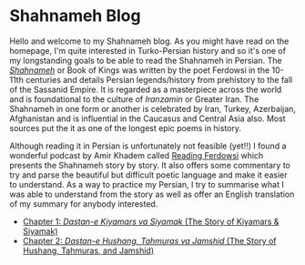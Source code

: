 # Shahnameh Blog

Hello and welcome to my Shahnameh blog. As you might have read on the homepage, I'm quite interested in Turko-Persian history and so it's one of my longstanding goals
to be able to read the Shahnameh in Persian. The [*Shahnameh*](https://en.wikipedia.org/wiki/Shahnameh) or Book of Kings was written by the poet Ferdowsi in the 
10-11th centuries and details Persian legends/history from prehistory to the fall of the Sassanid Empire. It is regarded as a masterpiece across the world and is foundational to the culture of *Iranzamin* or Greater Iran. The Shahnameh in one form or
another is celebrated by Iran, Turkey, Azerbaijan, Afghanistan and is influential in the Caucasus and Central Asia also. Most sources put the it as one of the longest 
epic poems in history.

Although reading it in Persian is unfortunately not feasible (yet!!) I found a wonderful podcast by Amir Khadem called [Reading Ferdowsi](https://readingferdowsi.com/) which presents
the Shahnameh story by story. It also offers some commentary to try and parse the beautiful but difficult poetic language and make it easier to understand. As a way to 
practice my Persian, I try to summarise what I was able to understand from the story as well as offer an English translation of my summary for anybody interested. 

* [Chapter 1: *Dastan-e Kiyamars va Siyamak* (The Story of Kiyamars & Siyamak)](./shahnameh/yekom.md)
* [Chapter 2: *Dastan-e Hushang, Tahmuras va Jamshid* (The Story of Hushang, Tahmuras, and Jamshid)](./shahnameh/dovvom.md) 

